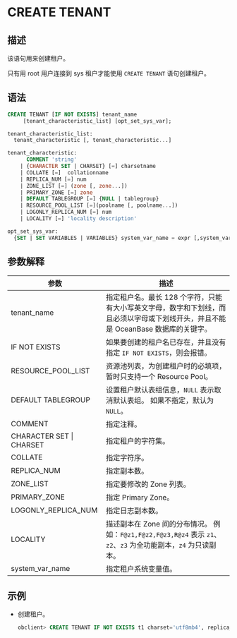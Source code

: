 # CREATE TENANT

## 描述

该语句用来创建租户。

只有用 root 用户连接到 sys 租户才能使用 `CREATE TENANT` 语句创建租户。

## 语法

```sql
CREATE TENANT [IF NOT EXISTS] tenant_name 
     [tenant_characteristic_list] [opt_set_sys_var];

tenant_characteristic_list: 
  tenant_characteristic [, tenant_characteristic...]

tenant_characteristic: 
      COMMENT 'string'  
    | {CHARACTER SET | CHARSET} [=] charsetname 
    | COLLATE [=]  collationname
    | REPLICA_NUM [=] num 
    | ZONE_LIST [=] (zone [, zone...]) 
    | PRIMARY_ZONE [=] zone  
    | DEFAULT TABLEGROUP [=] {NULL | tablegroup}
    | RESOURCE_POOL_LIST [=](poolname [, poolname...])
    | LOGONLY_REPLICA_NUM [=] num
    | LOCALITY [=] 'locality description'

opt_set_sys_var:
  {SET | SET VARIABLES | VARIABLES} system_var_name = expr [,system_var_name = expr] ...
```

## 参数解释

|          **参数**          |                     **描述**                      |
|--------------------------|-------------------------------------------------------------------------------------------------------------------------------------------------|
| tenant_name              | 指定租户名。最长 128 个字符，只能有大小写英文字母，数字和下划线，而且必须以字母或下划线开头，并且不能是 OceanBase 数据库的关键字。                       |
| IF NOT EXISTS            | 如果要创建的租户名已存在，并且没有指定 `IF NOT EXISTS`，则会报错。       |
| RESOURCE_POOL_LIST       | 资源池列表，为创建租户时的必填项，暂时只支持一个 Resource Pool。         |
| DEFAULT TABLEGROUP       | 设置租户默认表组信息，`NULL` 表示取消默认表组。 如果不指定，默认为 `NULL`。           |
| COMMENT                  | 指定注释。                   |
| CHARACTER SET \| CHARSET | 指定租户的字符集。               |
| COLLATE                  | 指定字符序。                  |
| REPLICA_NUM              | 指定副本数。                  |
| ZONE_LIST                | 指定要修改的 Zone 列表。         |
| PRIMARY_ZONE             | 指定 Primary Zone。        |
| LOGONLY_REPLICA_NUM      | 指定日志副本数。                |
| LOCALITY                 | 描述副本在 Zone 间的分布情况。 例如：`F@z1,F@z2,F@z3,R@z4` 表示 `z1`、`z2`、`z3` 为全功能副本，`z4` 为只读副本。                        |
| system_var_name          | 指定租户系统变量值。 |

## 示例

* 创建租户。

  ```sql
  obclient> CREATE TENANT IF NOT EXISTS t1 charset='utf8mb4', replica_num=1, zone_list=('zone1'), primary_zone='zone1', resource_pool_list=('pool1');
  ```
